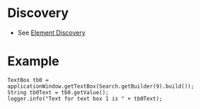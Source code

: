 # Discovery 
* See [Element Discovery](element-discovery.md)

# Example

```
TextBox tb0 = applicationWindow.getTextBox(Search.getBuilder(9).build());
String tb0Text = tb0.getValue();
logger.info("Text for text box 1 is " + tb0Text);
```